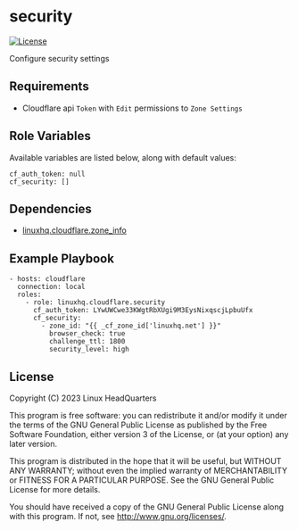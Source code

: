 # security

[![License](https://img.shields.io/badge/license-GPLv3-brightgreen.svg?style=flat)](COPYING)

Configure security settings

## Requirements

* Cloudflare api `Token` with `Edit` permissions to `Zone Settings`

## Role Variables

Available variables are listed below, along with default values:

    cf_auth_token: null
    cf_security: []

## Dependencies

* [linuxhq.cloudflare.zone_info](https://github.com/linuxhq/ansible-collection-cloudflare/tree/main/roles/zone_info)

## Example Playbook

    - hosts: cloudflare
      connection: local
      roles:
        - role: linuxhq.cloudflare.security
          cf_auth_token: LYwUWCwe33KWgtRbXUgi9M3EysNixqscjLpbuUfx
          cf_security:
            - zone_id: "{{ _cf_zone_id['linuxhq.net'] }}"
              browser_check: true
              challenge_ttl: 1800
              security_level: high

## License

Copyright (C) 2023 Linux HeadQuarters

This program is free software: you can redistribute it and/or modify
it under the terms of the GNU General Public License as published by
the Free Software Foundation, either version 3 of the License, or
(at your option) any later version.

This program is distributed in the hope that it will be useful,
but WITHOUT ANY WARRANTY; without even the implied warranty of
MERCHANTABILITY or FITNESS FOR A PARTICULAR PURPOSE. See the
GNU General Public License for more details.

You should have received a copy of the GNU General Public License
along with this program. If not, see <http://www.gnu.org/licenses/>.
